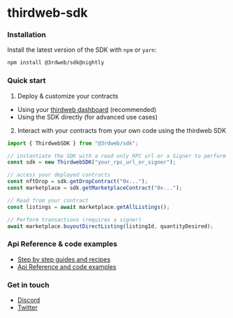 # thirdweb-sdk

### Installation

Install the latest version of the SDK with `npm` or `yarn`:

```bash
npm install @3rdweb/sdk@nightly
```

### Quick start

1. Deploy & customize your contracts

- Using your [thirdweb dashboard](https://thidweb.com/dashboard) (recommended)
- Using the SDK directly (for advanced use cases)

2. Interact with your contracts from your own code using the thirdweb SDK

```javascript
import { ThirdwebSDK } from "@3rdweb/sdk";

// instantiate the SDK with a read only RPC url or a Signer to perform transactions
const sdk = new ThirdwebSDK("your_rpc_url_or_signer");

// access your deployed contracts
const nftDrop = sdk.getDropContract("0x...");
const marketplace = sdk.getMarketplaceContract("0x...");

// Read from your contract
const listings = await marketplace.getAllListings();

// Perform transactions (requires a signer)
await marketplace.buyoutDirectListing(listingId, quantityDesired);
```

### Api Reference & code examples

- [Step by step guides and recipes](https://portal.thirdweb.com)
- [Api Reference and code examples](https://nftlabs.github.io/nftlabs-sdk-ts/sdk.html)

### Get in touch

- [Discord](https://discord.gg/thirdweb)
- [Twitter](https://twitter.com/thirdweb_/)
